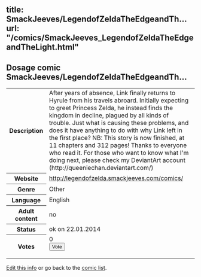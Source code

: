 title: SmackJeeves/LegendofZeldaTheEdgeandTh...
url: "/comics/SmackJeeves_LegendofZeldaTheEdgeandTheLight.html"
---
Dosage comic SmackJeeves/LegendofZeldaTheEdgeandTh...
-----------------------------------------

<p id="msg"></p>
<script type="text/javascript">
if (window.location.search === '?edit_info_mail=sent_ok') {
  var elem = document.getElementById("msg");
  elem.innerHTML = 'Edited information sucessfully sent for review, which is usually done daily. Thanks!';
  elem.className = 'ok';
}
</script>
<table class="comicinfo">
<tr>
<th>Description</th><td>After years of absence, Link finally returns to Hyrule from his travels abroard. Initially expecting to greet Princess Zelda, he instead finds the kingdom in decline, plagued by all kinds of trouble. Just what is causing these problems, and does it have anything to do with why Link left in the first place? NB: This story is now finished, at 11 chapters and 312 pages! Thanks to everyone who read it. For those who want to know what I'm doing next, please check my DeviantArt account (http://queeniechan.deviantart.com/)</td>
</tr>
<tr>
<th>Website</th><td><a href="http://legendofzelda.smackjeeves.com/comics/">http://legendofzelda.smackjeeves.com/comics/</a></td>
</tr>
<tr>
<th>Genre</th><td>Other</td>
</tr>
<tr>
<th>Language</th><td>English</td>
</tr>
<tr>
<th>Adult content</th><td>no</td>
</tr>
<tr>
<th>Status</th><td>ok on 22.01.2014</td>
</tr>
<tr>
<th>Votes</th><td>0
<form action="http://gaecounter.appspot.com/count/" method="POST">
<input name="name" type="hidden" value="SmackJeeves_LegendofZeldaTheEdgeandTheLight"/>
<input name="uid" type="hidden" id="voteuid" value=""/>
<input type="submit" value="Vote"/>
</form>
</td>
</tr>
</table>
<script type="text/javascript">
var ua = navigator.userAgent;
document.getElementById("voteuid").value = ua.replace(/[^a-zA-Z0-9\._:]/g , "_");;
</script>

[Edit this info](SmackJeeves_LegendofZeldaTheEdgeandTheLight_edit.html) or go back to the [comic list](../comic-index.html).

